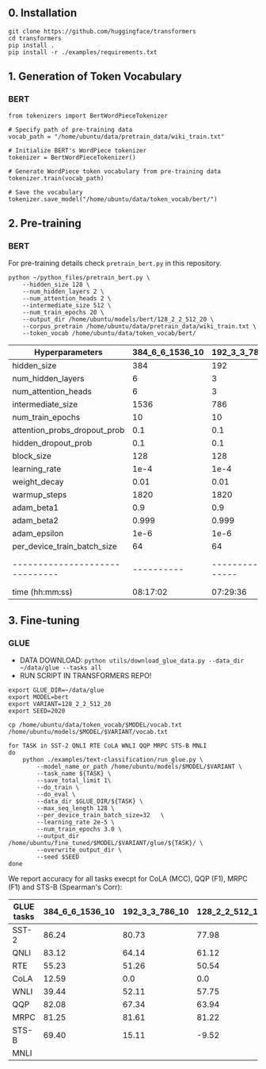 
## 0. Installation

```
git clone https://github.com/huggingface/transformers
cd transformers
pip install .
pip install -r ./examples/requirements.txt
```

## 1. Generation of Token Vocabulary

### BERT
```
from tokenizers import BertWordPieceTokenizer

# Specify path of pre-training data
vocab_path = "/home/ubuntu/data/pretrain_data/wiki_train.txt"

# Initialize BERT's WordPiece tokenizer 
tokenizer = BertWordPieceTokenizer()

# Generate WordPiece token vocabulary from pre-training data
tokenizer.train(vocab_path)

# Save the vocabulary
tokenizer.save_model("/home/ubuntu/data/token_vocab/bert/")
```

## 2. Pre-training

### BERT

For pre-training details check `pretrain_bert.py` in this repository.

```
python ~/python_files/pretrain_bert.py \
    --hidden_size 128 \
    --num_hidden_layers 2 \
    --num_attention_heads 2 \
    --intermediate_size 512 \
    --num_train_epochs 20 \
    --output_dir /home/ubuntu/models/bert/128_2_2_512_20 \
    --corpus_pretrain /home/ubuntu/data/pretrain_data/wiki_train.txt \
    --token_vocab /home/ubuntu/data/token_vocab/bert/
```

Hyperparameters               | 384_6_6_1536_10 | 192_3_3_786_10 | 128_2_2_512_10            | 128_2_2_512_20
------------------------------| ----------|-----------------|-------------------------------|---------------------------
hidden_size                   | 384       |      192        |  128                          | 128
num_hidden_layers             | 6         |        3        |    2                          |   2
num_attention_heads           | 6         |        3        |    2                          |   2
intermediate_size             | 1536      |      786        |  512                          | 512
num_train_epochs              | 10        |       10        |   10                          |  20
attention_probs_dropout_prob  | 0.1       |      0.1        |  0.1                          |  0.1
hidden_dropout_prob           | 0.1       |      0.1        |  0.1                          |  0.1
block_size                    | 128       |      128        |  128                          |  128
learning_rate                 | 1e-4      |     1e-4        | 1e-4                          | 1e-4
weight_decay                  | 0.01      |     0.01        | 0.01                          |0.01
warmup_steps                  | 1820      |     1820        | 1280                          |1280
adam_beta1                    | 0.9       |      0.9        |  0.9                          |0.9
adam_beta2                    | 0.999     |    0.999        |0.999                          |0.999
adam_epsilon                  | 1e-6      |     1e-6        | 1e-6                          |1e-6
per_device_train_batch_size   | 64        |       64        |   64                          |64
------------------------------| ----------|-----------------|------------------------------ |------------------------
time (hh:mm:ss)               | 08:17:02  |  07:29:36       | 03:13:07                      |

## 3. Fine-tuning

### GLUE

- DATA DOWNLOAD: `python utils/download_glue_data.py --data_dir ~/data/glue --tasks all`
- RUN SCRIPT IN TRANSFORMERS REPO!

```
export GLUE_DIR=~/data/glue
export MODEL=bert
export VARIANT=128_2_2_512_20
export SEED=2020

cp /home/ubuntu/data/token_vocab/$MODEL/vocab.txt /home/ubuntu/models/$MODEL/$VARIANT/vocab.txt

for TASK in SST-2 QNLI RTE CoLA WNLI QQP MRPC STS-B MNLI
do
    python ./examples/text-classification/run_glue.py \
        --model_name_or_path /home/ubuntu/models/$MODEL/$VARIANT \
        --task_name ${TASK} \
        --save_total_limit 1\
        --do_train \
        --do_eval \
        --data_dir $GLUE_DIR/${TASK} \
        --max_seq_length 128 \
        --per_device_train_batch_size=32   \
        --learning_rate 2e-5 \
        --num_train_epochs 3.0 \
        --output_dir /home/ubuntu/fine_tuned/$MODEL/$VARIANT/glue/${TASK}/ \
        --overwrite_output_dir \
        --seed $SEED
done
```

We report accuracy for all tasks execpt for CoLA (MCC), QQP (F1), MRPC (F1) and STS-B (Spearman's Corr):

GLUE tasks                    | 384_6_6_1536_10 | 192_3_3_786_10 | 128_2_2_512_10 | 128_2_2_512_20
------------------------------|-----------|-----------------|-----------------|-------------------
SST-2                         | 86.24     | 80.73           | 77.98           |
QNLI                          | 83.12     | 64.14           | 61.12           | xyz
RTE                           | 55.23     | 51.26           | 50.54 |
CoLA                          | 12.59     | 0.0             | 0.0|
WNLI                          | 39.44     | 52.11           | 57.75|
QQP                           | 82.08     | 67.34           | 63.94|
MRPC                          | 81.25     | 81.61           | 81.22|
STS-B                         | 69.40     | 15.11           | -9.52 |
MNLI                          |           |                 |       |
